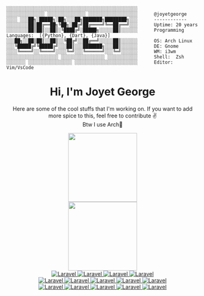 ```console
░░░░░░░░░░░░░░░░░░░░░░░░░░░░░░░░░░░░░░░░░░░░░░░░
░░░░░░░░░░░░░░ ░░░░░░░░░░░░░░ ░░░░░░░░░░░░░░░░░░      @joyetgeorge
░░░░ ░░░██╗░█████╗░██╗░░░██╗███████╗████████╗░░░      ------------
░░░░░░░░██║██╔══██╗╚██╗░██╔╝██╔════╝╚══██╔══╝░░░      Uptime: 20 years
░░░░░░░░██║██║░░██║░╚████╔╝░█████╗░░░░░██║░░░░░░      Programming Languages:  [{Python}, {Dart}, {Java}]
░░░██╗░░██║██║░░██║░░╚██╔╝░░██╔══╝░░░░░██║░░░░░░      OS: Arch Linux
░░░╚█████╔╝╚█████╔╝░░░██║░░░███████╗░░░██║░░░░░░      DE: Gnome
░░░░╚════╝░░╚════╝░░░░╚═╝░░░╚══════╝░░░╚═╝░░░░░░      WM: i3wm  
░░░░░░░░░░░░░░░░░░░ ░░░░░░░░░░░░░░░░ ░░░░░░░░░░░      Shell:  Zsh
░░░░░░░ ░░░░░░░░░░░░░░░░ ░░░░░░░░░░░░░░░░░░░░░░░      Editor: Vim/VsCode
```
<h1 align="center">Hi, I'm Joyet George</h1>

<p align="center">Here are some of the cool stuffs that I'm working on. If you want to add more spice to this, feel free to contribute ✌️ <br>
Btw I use Arch🐧</p>

<div align="center">
  <img height="180em" src="https://github-readme-stats.vercel.app/api?username=joyetgeorge&show_icons=true&theme=dark&include_all_commits=true&count_private=true"/>
  <br>
  <img height="180em" src="https://github-readme-stats.vercel.app/api/top-langs/?username=joyetgeorge&layout=compact&langs_count=7&theme=dark"/>
</div>

<div align="center">
  <a href="https://github.com/joyetgeorge">
    <img alt="Laravel" src="https://img.shields.io/badge/Android-3DDC84?style=for-the-badge&logo=android&logoColor=white" />
  </a>

  <a href="https://github.com/joyetgeorge">
    <img alt="Laravel" src="https://img.shields.io/badge/Python-3776AB?style=for-the-badge&logo=python&logoColor=white" />
  </a>
  <a href="https://github.com/joyetgeorge">
    <img alt="Laravel" src="https://img.shields.io/badge/HTML-239120?style=for-the-badge&logo=html5&logoColor=white" />
  </a>

  <a href="https://github.com/joyetgeorge">
    <img alt="Laravel" src="https://img.shields.io/badge/JavaScript-F7DF1E?style=for-the-badge&logo=javascript&logoColor=black" />
  </a>

<div>
<a href="https://github.com/joyetgeorge">
    <img alt="Laravel" src="https://img.shields.io/badge/Node.js-43853D?style=for-the-badge&logo=node.js&logoColor=white" />
  </a>
  <a href="https://github.com/joyetgeorge">
    <img alt="Laravel" src="https://img.shields.io/badge/Sass-CC6699?style=for-the-badge&logo=sass&logoColor=white" />
  </a>
  <a href="https://github.com/joyetgeorge">
    <img alt="Laravel" src="https://img.shields.io/badge/C%2B%2B-00599C?style=for-the-badge&logo=c%2B%2B&logoColor=white" />
  </a>
  <a href="https://github.com/joyetgeorge">
    <img alt="Laravel" src="https://img.shields.io/badge/Java-ED8B00?style=for-the-badge&logo=java&logoColor=white" />
  </a>
<a href="https://github.com/joyetgeorge">
    <img alt="Laravel" src="https://img.shields.io/badge/PHP-777BB4?style=for-the-badge&logo=php&logoColor=white" />
  </a>

</div>
<div>
<a href="https://github.com/joyetgeorge">
    <img alt="Laravel" src="https://img.shields.io/badge/React-20232A?style=for-the-badge&logo=react&logoColor=61DAFB" />
  </a>
  <a href="https://github.com/joyetgeorge">
    <img alt="Laravel" src="https://img.shields.io/badge/Tailwind_CSS-38B2AC?style=for-the-badge&logo=tailwind-css&logoColor=white" />
  </a>
  <a href="https://github.com/joyetgeorge">
    <img alt="Laravel" src="https://img.shields.io/badge/Bootstrap-563D7C?style=for-the-badge&logo=bootstrap&logoColor=white" />
  </a>
  <a href="https://github.com/joyetgeorge">
    <img alt="Laravel" src="https://img.shields.io/badge/Netlify-00C7B7?style=for-the-badge&logo=netlify&logoColor=white" />
  </a>
<a href="https://github.com/joyetgeorge">
    <img alt="Laravel" src="https://img.shields.io/badge/Redux-593D88?style=for-the-badge&logo=redux&logoColor=white" />
  </a>

</div>

</div>
